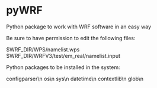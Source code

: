 # pyWRF
Python package to work with WRF software in an easy way

Be sure to have permission to edit the following files:

$WRF_DIR/WPS/namelist.wps
$WRF_DIR/WRFV3/test/em_real/namelist.input

Python packages to be installed in the system:

configparser\\n
os\\n
sys\\n
datetime\\n
contextlib\\n
glob\\n


